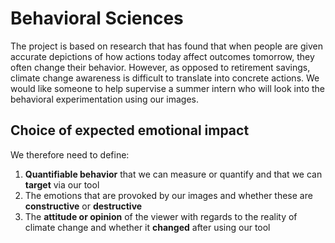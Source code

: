 # Behavioral Sciences

The project is based on research that has found that when people are given accurate depictions of how actions today affect outcomes tomorrow, they often change their behavior. However, as opposed to retirement savings, climate change awareness is difficult to translate into concrete actions. We would like someone to help supervise a summer intern who will look into the behavioral experimentation using our images.

## Choice of expected emotional impact

We therefore need to define:
1. **Quantifiable behavior** that we can measure or quantify and that we can **target** via our tool
2. The emotions that are provoked by our images and whether these are **constructive** or **destructive**
3. The **attitude or opinion** of the viewer with regards to the reality of climate change and whether it **changed** after using our tool